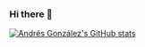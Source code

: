 ### Hi there 👋

[![Andrés González's GitHub stats](https://github-readme-stats.vercel.app/api?username=andresgnlez&hide=stars&count_private=true&show_icons=true&theme=nord)](https://github.com/anuraghazra/github-readme-stats)

<!--
**andresgnlez/andresgnlez** is a ✨ _special_ ✨ repository because its `README.md` (this file) appears on your GitHub profile.

Here are some ideas to get you started:

- 🔭 I’m currently working on ...
- 🌱 I’m currently learning ...
- 👯 I’m looking to collaborate on ...
- 🤔 I’m looking for help with ...
- 💬 Ask me about ...
- 📫 How to reach me: ...
- 😄 Pronouns: ...
- ⚡ Fun fact: ...
-->
